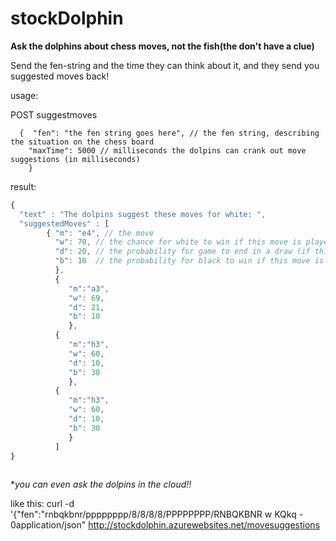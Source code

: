 stockDolphin
============

**Ask the dolphins about chess moves, not the fish(the don't have a clue)**

Send the fen-string and the time they can think about it, and they send you suggested moves back!


usage:

POST suggestmoves

      {  "fen": "the fen string goes here", // the fen string, describing the situation on the chess board
        "maxTime": 5000 // milliseconds the dolpins can crank out move suggestions (in milliseconds)
        }
        
result:
```javascript
{ 
  "text" : "The dolpins suggest these moves for white: ",
  "suggestedMoves" : [
        { "m": "e4", // the move
          "w": 70, // the chance for white to win if this move is played
          "d": 20, // the probability for game to end in a draw (if this move is used)
          "b": 10  // the probability for black to win if this move is played
          },
          {
             "m":"a3",
             "w": 69,
             "d": 21,
             "b": 10
             },
          {
             "m":"h3",
             "w": 60,
             "d": 10,
             "b": 30
             },
          {
             "m":"h3",
             "w": 60,
             "d": 10,
             "b": 30
             }
          ]
}
  
```  
             
**you can even ask the dolpins in the cloud!!*

like this: curl -d '{"fen":"rnbqkbnr/pppppppp/8/8/8/8/PPPPPPPP/RNBQKBNR w KQkq - 0application/json" http://stockdolphin.azurewebsites.net/movesuggestions

